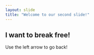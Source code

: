```yaml
---
layout: slide
title: "Welcome to our second slide!"
---
```

## I want to break free!
Use the left arrow to go back!
